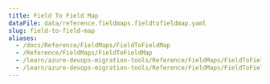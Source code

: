 ```yaml
---
title: Field To Field Map
dataFile: data/reference.fieldmaps.fieldtofieldmap.yaml
slug: field-to-field-map
aliases:
  - /docs/Reference/FieldMaps/FieldToFieldMap
  - /Reference/FieldMaps/FieldToFieldMap
  - /learn/azure-devops-migration-tools/Reference/FieldMaps/FieldToFieldMap
  - /learn/azure-devops-migration-tools/Reference/FieldMaps/FieldToFieldMap/index.md
---
```

